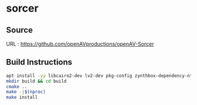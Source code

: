 # sorcer

## Source
URL : https://github.com/openAVproductions/openAV-Sorcer

## Build Instructions
```sh
apt install -yy libcairo2-dev lv2-dev pkg-config zynthbox-dependency-ntk
mkdir build && cd build
cmake ..
make -j$(nproc)
make install
```

